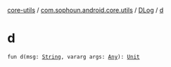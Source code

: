 [core-utils](../../index.md) / [com.sophoun.android.core.utils](../index.md) / [DLog](index.md) / [d](./d.md)

# d

`fun d(msg: `[`String`](https://kotlinlang.org/api/latest/jvm/stdlib/kotlin/-string/index.html)`, vararg args: `[`Any`](https://kotlinlang.org/api/latest/jvm/stdlib/kotlin/-any/index.html)`): `[`Unit`](https://kotlinlang.org/api/latest/jvm/stdlib/kotlin/-unit/index.html)